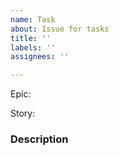 ```yaml
---
name: Task
about: Issue for tasks
title: ''
labels: ''
assignees: ''

---
```


Epic:

Story:

### Description
